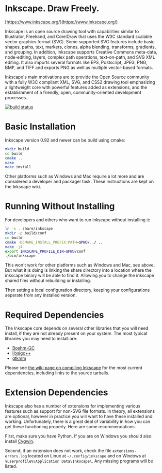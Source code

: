 Inkscape. Draw Freely.
======================

[https://www.inkscape.org/](https://www.inkscape.org/)

Inkscape is an open source drawing tool with capabilities similar to
Illustrator, Freehand, and CorelDraw that uses the W3C standard scalable
vector graphics  format (SVG). Some supported SVG features include
basic shapes, paths, text, markers, clones, alpha blending, transforms,
gradients, and grouping. In addition, Inkscape supports Creative Commons
meta-data, node-editing, layers, complex path operations, text-on-path,
and SVG XML editing. It also imports several formats like EPS, Postscript,
JPEG, PNG, BMP, and TIFF and exports PNG as well as multiple vector-based
formats.

Inkscape's main motivations are to provide the Open Source community
with a fully W3C compliant XML, SVG, and CSS2 drawing tool emphasizing a
lightweight core with powerful features added as extensions, and the
establishment of a friendly, open, community-oriented development
processes.

[![build status](https://gitlab.com/inkscape/inkscape/badges/master/build.svg)](https://gitlab.com/inkscape/inkscape/commits/master)

Basic Installation
==================

Inkscape version 0.92 and newer can be build using cmake:

```bash
mkdir build
cd build
cmake ..
make
make install
```

Other platforms such as Windows and Mac require a lot more and are considered
a developer and packager task. These instructions are kept on the Inkscape wiki.

Running Without Installing
==========================

For developers and others who want to run inkscape without installing it:

```bash
ln -s . share/inkscape
mkdir -p build/conf
cd build
cmake -DCMAKE_INSTALL_PREFIX:PATH=$PWD/../ ..
make -j4
export INKSCAPE_PROFILE_DIR=$PWD/conf
./bin/inkscape
```

This won't work for other platforms such as Windows and Mac, see above. But
what it is doing is linking the share directory into a location where
the inkscape binary will be able to find it. Allowing you to change the
inkscape shared files without rebuilding or installing.

Then setting a local configuration directory, keeping your configurations
seperate from any installed version.

Required Dependencies
=====================

The Inkscape core depends on several other libraries that you will need
install, if they are not already present on your system.  The most
typical libraries you may need to install are:

   * [Boehm-GC](http://www.hboehm.info/gc/)
   * [libsigc++](http://libsigc.sourceforge.net/)
   * [gtkmm](https://www.gtkmm.org/)

Please see [the wiki page on compiling Inkscape](http://wiki.inkscape.org/wiki/index.php/CompilingInkscape) for the
most current dependencies, including links to the source tarballs.


Extension Dependencies
======================
Inkscape also has a number of extensions for implementing various
features such as support for non-SVG file formats.  In theory, all
extensions are optional, however in practice you will want to have these
installed and working.  Unfortunately, there is a great deal of
variability in how you can get these functioning properly.  Here are
some recommendations:

First, make sure you have Python.  If you are on Windows you
should also install [Cygwin](https://www.cygwin.com/).

Second, if an extension does not work, check the file
`extensions-errors.log` located on Linux at `~/.config/inkscape` and on
Windows at `%userprofile%\Application Data\Inkscape\`. Any missing
programs will be listed.

